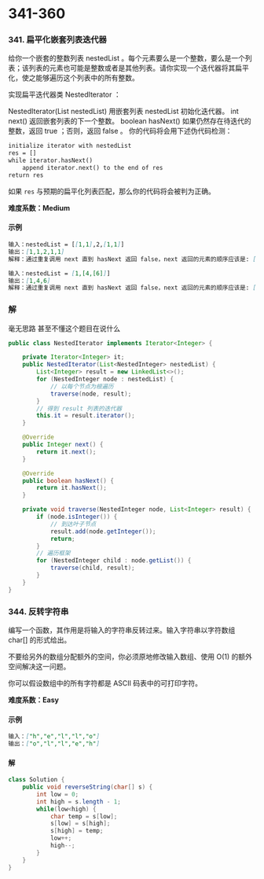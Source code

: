 # 341-360

### 341. 扁平化嵌套列表迭代器

给你一个嵌套的整数列表 nestedList 。每个元素要么是一个整数，要么是一个列表；该列表的元素也可能是整数或者是其他列表。请你实现一个迭代器将其扁平化，使之能够遍历这个列表中的所有整数。

实现扁平迭代器类 NestedIterator ：

NestedIterator(List<NestedInteger> nestedList) 用嵌套列表 nestedList 初始化迭代器。
int next() 返回嵌套列表的下一个整数。
boolean hasNext() 如果仍然存在待迭代的整数，返回 true ；否则，返回 false 。
你的代码将会用下述伪代码检测：

```markdown
initialize iterator with nestedList
res = []
while iterator.hasNext()
    append iterator.next() to the end of res
return res
```

 如果 `res` 与预期的扁平化列表匹配，那么你的代码将会被判为正确。 

**难度系数：Medium**

#### 示例

```markdown
输入：nestedList = [[1,1],2,[1,1]]
输出：[1,1,2,1,1]
解释：通过重复调用 next 直到 hasNext 返回 false，next 返回的元素的顺序应该是: [1,1,2,1,1]。

输入：nestedList = [1,[4,[6]]]
输出：[1,4,6]
解释：通过重复调用 next 直到 hasNext 返回 false，next 返回的元素的顺序应该是: [1,4,6]。
```

### 解

毫无思路 甚至不懂这个题目在说什么

```java
public class NestedIterator implements Iterator<Integer> {

    private Iterator<Integer> it;
    public NestedIterator(List<NestedInteger> nestedList) {
        List<Integer> result = new LinkedList<>();
        for (NestedInteger node : nestedList) {
            // 以每个节点为根遍历
            traverse(node, result);
        }
        // 得到 result 列表的迭代器
        this.it = result.iterator();
    }

    @Override
    public Integer next() {
        return it.next();
    }

    @Override
    public boolean hasNext() {
        return it.hasNext();
    }

    private void traverse(NestedInteger node, List<Integer> result) {
        if (node.isInteger()) {
            // 到达叶子节点
            result.add(node.getInteger());
            return;
        }
        // 遍历框架
        for (NestedInteger child : node.getList()) {
            traverse(child, result);
        }
    }
}
```



### 344. 反转字符串

编写一个函数，其作用是将输入的字符串反转过来。输入字符串以字符数组 char[] 的形式给出。

不要给另外的数组分配额外的空间，你必须原地修改输入数组、使用 O(1) 的额外空间解决这一问题。

你可以假设数组中的所有字符都是 ASCII 码表中的可打印字符。

**难度系数：Easy**

#### 示例

```markdown
输入：["h","e","l","l","o"]
输出：["o","l","l","e","h"]
```

#### 解

```java
class Solution {
    public void reverseString(char[] s) {
        int low = 0;
        int high = s.length - 1;
        while(low<high) {
            char temp = s[low];
            s[low] = s[high];
            s[high] = temp;
            low++;
            high--;
        }
    }
}
```

